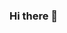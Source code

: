 ### Hi there 👋

<!--
**aqueak/aqueak** is a ✨ _special_ ✨ repository because its `README.md` (this file) appears on your GitHub profile.

Here are some ideas to get you started:

- 🔭 I’m currently working on Data science
- 🌱 I’m currently learning JavaScript
- 📫 How to reach me: pf3ker@gmail.com
![Github stats 2](https://github-readme-stats.vercel.app/api?username=aqueak&show_icons=true&theme=radical)
-->
